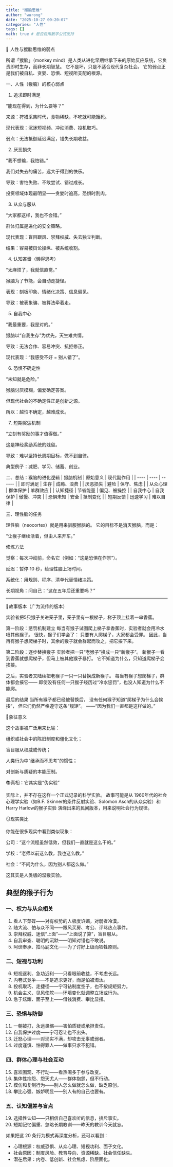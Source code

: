 ```yaml
---
title: "猴脑思维"
author: "wurong"
date: "2025-10-27 00:20:07"
categories: "人性"
tags: []
math: true # 是否启用数学公式支持
---
```

🧠 人性与猴脑思维的弱点

所谓「猴脑」（monkey mind）是人类从进化早期继承下来的原始反应系统，它负责即时生存，而非长期智慧。
它不是坏，只是不适合现代复杂社会。
它的弱点正是我们被自私、贪婪、恐惧、短视所支配的根源。

一、人性（猴脑）的核心弱点
1. 追求即时满足

“能现在得到，为什么要等？”

来源：狩猎采集时代，食物稀缺，不吃就可能饿死。

现代表现：沉迷短视频、冲动消费、投机取巧。

弱点：无法抵御延迟满足，错失长期收益。

2. 厌恶损失

“我不想输，我怕错。”

我们对失去的痛苦，远大于得到的快乐。

导致：害怕失败、不敢尝试、错过成长。

投资领域体现最明显——贪婪时追高，恐惧时割肉。

3. 从众与服从

“大家都这样，我也不会错。”

群体归属是进化的安全策略。

现代表现：盲目跟风、崇拜权威、失去独立判断。

结果：容易被舆论操纵、被系统收割。

4. 认知吝啬（懒得思考）

“太麻烦了，我就信直觉。”

猴脑为了节能，会自动走捷径。

表现：刻板印象、情绪化决策、信息偏见。

导致：被表象骗、被算法牵着走。

5. 自我中心

“我最重要，我是对的。”

猴脑以“自我生存”为优先，天生难共情。

导致：无法合作、容易冲突、抗拒修正。

现代表现：“我感受不好 = 别人错了”。

6. 恐惧不确定性

“未知就是危险。”

猴脑讨厌模糊，偏爱确定答案。

但现代社会的不确定性正是创新之源。

所以：越怕不确定，越难成长。

7. 短期奖惩机制

“立刻有奖励的事才值得做。”

这是神经奖励系统的残留。

导致：难以坚持长周期目标，做不到自律。

典型例子：减肥、学习、储蓄、创业。

二、总结：猴脑的进化逻辑
| 猴脑机制 | 原始意义 | 现代副作用  |
| ---- | ---- | ------ |
| 即时满足 | 生存   | 成瘾、浪费  |
| 厌恶损失 | 避险   | 保守、焦虑  |
| 从众心理 | 群体保护 | 羊群效应   |
| 认知捷径 | 节省能量 | 偏见、被操控 |
| 自我中心 | 自我保护 | 傲慢、冲突  |
| 恐惧未知 | 安全   | 抵制变化   |
| 短期反馈 | 迅速学习 | 难以自律   |

三、理性脑的任务

理性脑（neocortex）就是用来驯服猴脑的。
它的目标不是消灭猴脑，而是：

“让猴子继续活着，但由人来开车。”

修炼方法

觉察：每次冲动前，命名它（例如：“这是恐惧在作祟”）。

延迟：暂停 10 秒，给理性脑上场时间。

系统化：用规则、程序、清单代替情绪决策。

长期视角：问自己：“这在五年后还重要吗？”

---
🧪故事版本（广为流传的版本）

实验者把5只猴子关进笼子里，笼子里有一根梯子，梯子顶上挂着一串香蕉。

第一阶段：惩罚机制建立
每当有猴子试图爬上梯子拿香蕉时，实验者就会用冷水喷其他猴子。
很快，猴子们学会了：
只要有人爬梯子，大家都会受罪。
因此，当再有猴子想爬梯子时，其余的猴子就会群起而攻之，把它揍下来。

第二阶段：逐步替换猴子
实验者把一只“老猴子”换成一只“新猴子”。
新猴子一看到香蕉就想爬梯子，但马上被其他猴子暴打。
它不知道为什么，只知道爬梯子会挨揍。

之后，实验者又陆续把老猴子一只一只替换成新猴子。
每当有猴子想爬梯子，群体都会揍它——
即使没有任何一只猴子经历过“冷水惩罚”，也没人知道为什么不能爬。

最后的结果
当所有猴子都已经被替换后，
没有任何猴子知道“爬梯子为什么会挨揍”，
但它们仍然严格遵守这条“规矩”。
——“因为我们一直都是这样做的。”

🧠象征意义

这个故事被广泛用来比喻：

组织或社会中的陈旧制度和僵化文化；

盲目服从权威或传统；

人类行为中“继承而不思考”的惯性；

对创新与质疑的本能压制。

📚真相：它其实是“伪实验”

实际上，并不存在这样一个正式记录的科学实验。
故事可能是从 1960年代的社会心理学实验（如B.F. Skinner的条件反射实验、Solomon Asch的从众实验）和 Harry Harlow的猴子实验 演绎出来的民间版本，用来说明社会行为规律。

🪞现实类比

你能在很多现实中看到类似现象：

公司：“这个流程虽然低效，但我们一直就是这么干的。”

学校：“老师以前这么教，我也这么教。”

社会：“不问为什么，因为别人都这么做。”

这其实是人类版的湿猴实验。

## 典型的猴子行为

### 一、权力与从众相关

1. 看人下菜碟——对有权势的人极度谄媚，对弱者冷漠。
2. 随大流、怕与众不同——跟风买房、考公、评骂热点事件。
3. 崇拜权威、迷信“上面”——“上面说了算”，盲目服从。
4. 自我审查、聪明的沉默——明知对错也不敢说。
5. 阿谀奉承、拍马屁文化——为了讨好上级而牺牲原则。

### 二、短视与功利

6. 短视逐利、急功近利——只看眼前收益，不考虑长远。
7. 内卷式竞争——不是追求更好，而是怕被淘汰。
8. 投机取巧、走捷径——宁可钻制度空子，也不按规矩努力。
9. 机会主义、见风使舵——环境变化就调整立场或行为。
10. 急于炫耀、面子至上——借钱消费、攀比显摆。

### 三、恐惧与防御

11. 一朝被打，永远畏缩——害怕质疑或承担责任。
12. 自我保护过度——宁可忍让也不出头。
13. 迁怒心理——对现实不满，却攻击无辜或弱者。
14. 过度谨慎、怕得罪人——做事只求不犯错。

### 四、群体心理与社会互动

15. 喜欢围观、不行动——看热闹多于参与改变。
16. 集体性抱怨、怨天尤人——群体抱怨，但不行动。
17. 模仿和复制行为——别人怎么做就怎么做，缺乏原创。
18. 攀比心强、嫉妒明显——别人有的自己也要有。

### 五、认知偏差与盲点

19. 选择性认知——只相信自己喜欢听的信息，排斥事实。
20. 短期记忆偏重、忽略长期教训——昨天的教训今天就忘。

如果把这 20 条行为模式再深度分析，还可以看到：

* 心理根源：权威恐惧、从众心理、短视功利、面子文化。
* 社会原因：制度风险、教育导向、资源稀缺、社会信任缺失。
* 潜在后果：内卷、低创新、社会焦虑、阶层固化。
